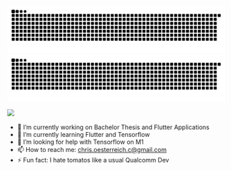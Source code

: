 ![GitHub Snake Light](https://github.com/chrisoesterreichprog/chrisoesterreichprog/raw/snekdist/github-snake.svg#gh-light-mode-only)
![GitHub Snake dark](https://github.com/chrisoesterreichprog/chrisoesterreichprog/raw/snekdist/github-snake-dark.svg#gh-dark-mode-only)

<img width=0 src="https://visitor-badge.glitch.me/badge?page_id=chrisoesterreichprog.chrisoesterreichprog" />

- 🔭 I’m currently working on Bachelor Thesis and Flutter Applications
- 🌱 I’m currently learning Flutter and Tensorflow
- 🤔 I’m looking for help with Tensorflow on M1
- 📫 How to reach me: chris.oesterreich.c@gmail.com
- ⚡ Fun fact: I hate tomatos like a usual Qualcomm Dev


<!--
**chrisoesterreichprog/chrisoesterreichprog** is a ✨ _special_ ✨ repository because its `README.md` (this file) appears on your GitHub profile.

Here are some ideas to get you started:

- 🔭 I’m currently working on ...
- 🌱 I’m currently learning Flutter and Tensorflow
- 🤔 I’m looking for help with Tensorflow on M1
- 📫 How to reach me: chris.oesterreich.c@gmail.com
- ⚡ Fun fact: I hate tomatos like a usual Qualcomm Dev
-->
